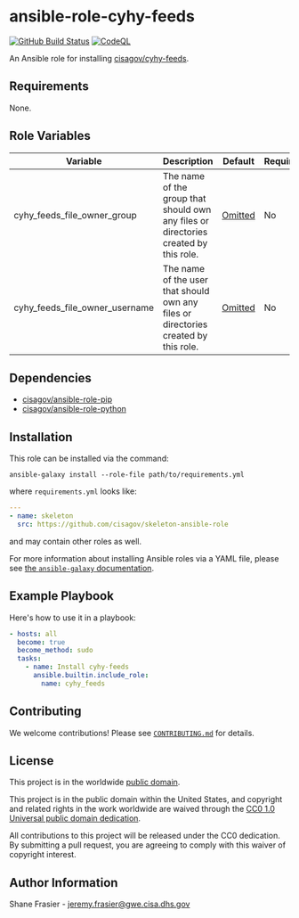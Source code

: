 # ansible-role-cyhy-feeds #

[![GitHub Build Status](https://github.com/cisagov/ansible-role-cyhy-feeds/workflows/build/badge.svg)](https://github.com/cisagov/ansible-role-cyhy-feeds/actions)
[![CodeQL](https://github.com/cisagov/ansible-role-cyhy-feeds/workflows/CodeQL/badge.svg)](https://github.com/cisagov/ansible-role-cyhy-feeds/actions/workflows/codeql-analysis.yml)

An Ansible role for installing
[cisagov/cyhy-feeds](https://github.com/cisagov/cyhy-feeds).

## Requirements ##

None.

## Role Variables ##

| Variable | Description | Default | Required |
|----------|-------------|---------|----------|
| cyhy_feeds_file_owner_group | The name of the group that should own any files or directories created by this role. | [Omitted](https://docs.ansible.com/ansible/latest/user_guide/playbooks_filters.html#making-variables-optional) | No |
| cyhy_feeds_file_owner_username | The name of the user that should own any files or directories created by this role. | [Omitted](https://docs.ansible.com/ansible/latest/user_guide/playbooks_filters.html#making-variables-optional) | No |

## Dependencies ##

- [cisagov/ansible-role-pip](https://github.com/cisagov/ansible-role-pip)
- [cisagov/ansible-role-python](https://github.com/cisagov/ansible-role-python)

## Installation ##

This role can be installed via the command:

```console
ansible-galaxy install --role-file path/to/requirements.yml
```

where `requirements.yml` looks like:

```yaml
---
- name: skeleton
  src: https://github.com/cisagov/skeleton-ansible-role
```

and may contain other roles as well.

For more information about installing Ansible roles via a YAML file,
please see [the `ansible-galaxy`
documentation](https://docs.ansible.com/ansible/latest/galaxy/user_guide.html#installing-multiple-roles-from-a-file).

## Example Playbook ##

Here's how to use it in a playbook:

```yaml
- hosts: all
  become: true
  become_method: sudo
  tasks:
    - name: Install cyhy-feeds
      ansible.builtin.include_role:
        name: cyhy_feeds
```

## Contributing ##

We welcome contributions!  Please see [`CONTRIBUTING.md`](CONTRIBUTING.md) for
details.

## License ##

This project is in the worldwide [public domain](LICENSE).

This project is in the public domain within the United States, and
copyright and related rights in the work worldwide are waived through
the [CC0 1.0 Universal public domain
dedication](https://creativecommons.org/publicdomain/zero/1.0/).

All contributions to this project will be released under the CC0
dedication. By submitting a pull request, you are agreeing to comply
with this waiver of copyright interest.

## Author Information ##

Shane Frasier - <jeremy.frasier@gwe.cisa.dhs.gov>
